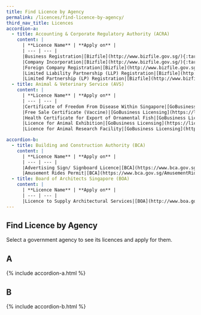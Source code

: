 ```yaml
---
title: Find Licence by Agency
permalink: /licences/find-licence-by-agency/
third_nav_title: Licences
accordion-a:
  - title: Accounting & Corporate Regulatory Authority (ACRA)
    content: |
      | **Licence Name** | **Apply on** |
      | --- | --- |
      |Business Registration|[Bizfile](http://www.bizfile.gov.sg/){:target="_blank"}|
      |Company Incorporation|[Bizfile](http://www.bizfile.gov.sg/){:target="_blank"}|
      |Foreign Company Registration|[Bizfile](http://www.bizfile.gov.sg/){:target="_blank"}|
      |Limited Liability Partnership (LLP) Registration|[Bizfile](http://www.bizfile.gov.sg/){:target="_blank"}|
      |Limited Partnership (LP) Registration|[Bizfile](http://www.bizfile.gov.sg/){:target="_blank"}|
  - title: Animal & Veterinary Service (AVS)
    content: |
      | **Licence Name** | **Apply on** |
      | --- | --- |
      |Certificate of Freedom From Disease Within Singapore|[GoBusiness Licensing](https://licence1.business.gov.sg/licence1/neweadvisor/licenceApplication.action){:target="_blank"}|
      |Free Sale Certificate (Vaccine)|[GoBusiness Licensing](https://licence1.business.gov.sg/licence1/neweadvisor/licenceApplication.action){:target="_blank"}|
      |Health Certificate for Export of Ornamental Fish|[GoBusiness Licensing](https://licence1.business.gov.sg/licence1/neweadvisor/licenceApplication.action){:target="_blank"}|
      |Licence for Animal Exhibition|[GoBusiness Licensing](https://licence1.business.gov.sg/licence1/neweadvisor/licenceApplication.action){:target="_blank"}|
      |Licence for Animal Research Facility|[GoBusiness Licensing](https://licence1.business.gov.sg/licence1/neweadvisor/licenceApplication.action){:target="_blank"}|

accordion-b:
  - title: Building and Construction Authority (BCA)
    content: |
      | **Licence Name** | **Apply on** |
      | --- | --- |
      |Advertising Sign/ Signboard Licence|[BCA](https://www.bca.gov.sg/AdvertisementLicence){:target="_blank"}|
      |Amusement Rides Permit|[BCA](https://www.bca.gov.sg/AmusementRideSafety/arsa_faq.html){:target="_blank"}|
  - title: Board of Architects Singapore (BOA)
    content: |
      | **Licence Name** | **Apply on** |
      | --- | --- |
      |Licence to Supply Architectural Services|[BOA](http://www.boa.gov.sg/rule_law/apart6.html#sec20){:target="_blank"}|
---
```


## Find Licence by Agency

Select a government agency to see its licences and apply for them.

## A

{% include accordion-a.html %}

## B

{% include accordion-b.html %}